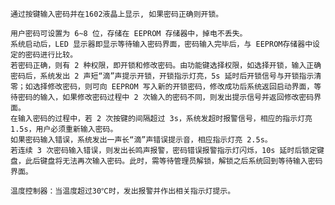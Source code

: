     通过按键输入密码并在1602液晶上显示, 如果密码正确则开锁。

    用户密码可设置为 6~8 位，存储在 EEPROM 存储器中，掉电不丢失。 
    系统启动后，LED 显示器即显示等待输入密码界面，密码输入完毕后，与 EEPROM存储器中设定的密码进行比较。
    若密码正确，则有 2 种权限，即开锁和修改密码。由功能键选择权限，如选择开锁，输入正确密码后，系统发出 2 声短“滴”声提示开锁，开锁指示灯亮，5s 延时后开锁信号与开锁指示清零；如选择修改密码，则可向 EEPROM 写入新的开锁密码，修改成功后系统返回启动界面，等待密码的输入，如果修改密码过程中 2 次输入的密码不同，则发出提示信号并返回修改密码界面。 
    在输入密码的过程中，若 2 次按键的间隔超过 3s，系统发超时报警信号，相应的指示灯亮 1.5s，用户必须重新输入密码。 
    如果密码输入错误，系统发出一声长“滴”声错误提示音，相应指示灯亮 2.5s。 
    若连续 3 次密码输入错误，则发出长鸣声报警，密码错误报警指示灯闪烁，10s 延时后锁定键盘，此后键盘将无法再次输入密码。此时，需等待管理员解锁，解锁之后系统回到等待输入密码界面。

    温度控制器：当温度超过30℃时，发出报警并作出相关指示灯提示。
